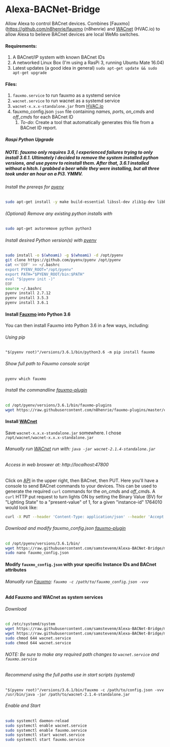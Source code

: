 # Alexa-BACNet-Bridge
Allow Alexa to control BACnet devices.  Combines [Fauxmo](https://github.com/n8henrie/fauxmo (n8henrie) and [WACnet](https://hvac.io/docs/wacnet) (HVAC.io) to allow Alexa to believe BACnet devices are local WeMo switches.

#### Requirements: 
1. A BACnet/IP system with known BACnet IDs
2. A networked Linux Box (I'm using a RasPi 3, running Ubuntu Mate 16.04)
3. Latest updates (a good idea in general) ```sudo apt-get update && sudo apt-get upgrade```

#### Files:
1. `fauxmo.service` to run fauxmo as a systemd service
2. `wacnet.service` to run wacnet as a systemd service
3. `wacnet-x.x.x-standalone.jar` from [HVAC.io](https://hvac.io/docs/wacnet)
4. fauxmo_config.json `json` file containing *name*s, *port*s, *on_cmd*s and *off_cmd*s for each BACnet ID
   1. *To-do*: Create a tool that automatically generates this file from a BACnet ID report.

##### Raspi  Python Upgrade
##### NOTE: fauxmo only requires 3.6, I experienced failures trying to only install 3.6.1.  Ultimately I decided to remove the system installed python versions, and use pyenv to reinstall them. After that, 3.6.1 installed without a hitch.  I grabbed a beer while they were installing, but all three took under an hour on a Pi3.  YMMV.

###### Install the prereqs for [pyenv](https://github.com/pyenv/pyenv) 
```bash 
sudo apt-get install -y make build-essential libssl-dev zlib1g-dev libbz2-dev libreadline-dev libsqlite3-dev wget curl llvm libncurses5-dev libncursesw5-dev xz-utils tk-dev
```
###### (Optional) Remove any existing python installs with 
```bash 
sudo apt-get autoremove python python3
```
###### Install desired Python version(s) with [pyenv](https://github.com/pyenv/pyenv) 
```bash
sudo install -o $(whoami) -g $(whoami) -d /opt/pyenv
git clone https://github.com/pyenv/pyenv /opt/pyenv
cat <<'EOF' >> ~/.bashrc
export PYENV_ROOT="/opt/pyenv"
export PATH="$PYENV_ROOT/bin:$PATH"
eval "$(pyenv init -)"
EOF
source ~/.bashrc
pyenv install 2.7.12
pyenv install 3.5.3
pyenv install 3.6.1
```

#### Install [Fauxmo](https://github.com/n8henrie/fauxmo) into Python 3.6
You can then install Fauxmo into Python 3.6 in a few ways, including:
###### Using pip
`"$(pyenv root)"/versions/3.6.1/bin/python3.6 -m pip install fauxmo`
###### Show full path to Fauxmo console script
`pyenv which fauxmo`
###### Install the commandline [fauxmo-plugin](https://github.com/n8henrie/fauxmo-plugins)
```bash
cd /opt/pyenv/versions/3.6.1/bin/fauxmo-plugins
wget https://raw.githubusercontent.com/n8henrie/fauxmo-plugins/master/commandlineplugin.py
```
#### Install [WACnet](https://hvac.io/docs/wacnet)
Save `wacnet-x.x.x-standalone.jar` somewhere.  I chose `/opt/wacnet/wacnet-x.x.x-standalone.jar`

###### Manually run [WACnet](https://hvac.io/docs/wacnet) run with: `java -jar wacnet-2.1.4-standalone.jar`
###### Access in web broswer at: http://localhost:47800
Click on [API](http://localhost:47800/api/v1/swagger/index.html?url=/api/v1/swagger.json#!/BACnet/put_bacnet_devices_device_id_objects_object_id) in the upper right, then BACnet, then PUT.  Here you'll have a console to send BACnet commands to your devices.  This can be used to generate the required `curl` commands for the *on_cmd*s and *off_cmd*s. A `curl` HTTP put request to turn lights ON by setting the Binary Value (BV) for "Lighting State" to a "present-value" of 1, for a given "instance-id" 1764010 would look like:

```bash
curl -X PUT --header 'Content-Type: application/json' --header 'Accept: application/json' -d '{"properties": {"present-value": 1},"priority":0}' 'http://localhost:47800/api/v1/bacnet/devices/1764010/objects/5.3'
 ```
 
###### Download and modify fauxmo_config.json [fauxmo-plugin](https://github.com/n8henrie/fauxmo-plugins)
```bash
cd /opt/pyenv/versions/3.6.1/bin/
wget https://raw.githubusercontent.com/samstevenm/Alexa-BACNet-Bridge/master/fauxmo_config.json
sudo nano fauxmo_config.json
```
#### Modify `fauxmo_config.json` with your specific Instance IDs and BACnet attributes

###### Manually run [Fauxmo](https://github.com/n8henrie/fauxmo): `fauxmo -c /path/to/fauxmo_config.json -vvv`

#### Add Fauxmo and WACnet as system services
###### Download
```bash
cd /etc/systemd/system
wget https://raw.githubusercontent.com/samstevenm/Alexa-BACNet-Bridge/master/wacnet.service
wget https://raw.githubusercontent.com/samstevenm/Alexa-BACNet-Bridge/master/fauxmo.service
sudo chmod 644 wacnet.service
sudo chmod 644 wacnet.service
```
###### NOTE: Be sure to make any required path changes to `wacnet.service` and `fauxmo.service`
###### Recommend using the full paths use in start scripts (systemd)
`"$(pyenv root)"/versions/3.6.1/bin/fauxmo -c /path/to/config.json -vvv`
`/usr/bin/java -jar /path/to/wacnet-2.1.4-standalone.jar`
###### Enable and Start
```bash
sudo systemctl daemon-reload
sudo systemctl enable wacnet.service
sudo systemctl enable fauxmo.service
sudo systemctl start wacnet.service
sudo systemctl start fauxmo.service
```

